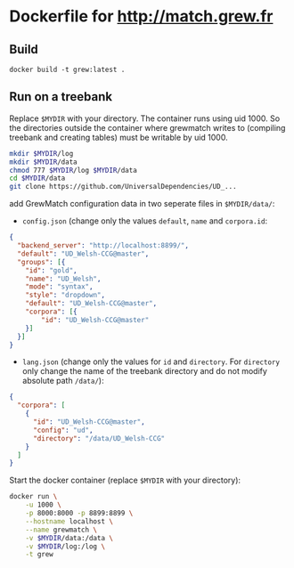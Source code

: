 # Dockerfile for http://match.grew.fr

## Build
```
docker build -t grew:latest .
```

## Run on a treebank

Replace `$MYDIR` with your directory. The container runs using uid 1000. So the directories outside the container
where grewmatch writes to (compiling treebank and creating tables) must be writable by uid 1000.

```bash
mkdir $MYDIR/log
mkdir $MYDIR/data
chmod 777 $MYDIR/log $MYDIR/data
cd $MYDIR/data
git clone https://github.com/UniversalDependencies/UD_...
```

add GrewMatch configuration data in two seperate files in `$MYDIR/data/`:

* `config.json` (change only the values `default`, `name` and `corpora.id`:
```json
{
  "backend_server": "http://localhost:8899/", 
  "default": "UD_Welsh-CCG@master",
  "groups": [{
    "id": "gold",
    "name": "UD_Welsh",
    "mode": "syntax",
    "style": "dropdown",
    "default": "UD_Welsh-CCG@master",
    "corpora": [{
        "id": "UD_Welsh-CCG@master"
    }]
  }]
}
```

* `lang.json` (change only the values for `id` and `directory`. For `directory` only change the name of the treebank directory and do not
modify absolute path `/data/`):
```json
{
  "corpora": [
    {
      "id": "UD_Welsh-CCG@master",
      "config": "ud",
      "directory": "/data/UD_Welsh-CCG"
    }
  ]
}
```

Start the docker container (replace `$MYDIR` with your directory):
```bash
docker run \
	-u 1000 \
	-p 8000:8000 -p 8899:8899 \
	--hostname localhost \
	--name grewmatch \
	-v $MYDIR/data:/data \
	-v $MYDIR/log:/log \
	-t grew 
